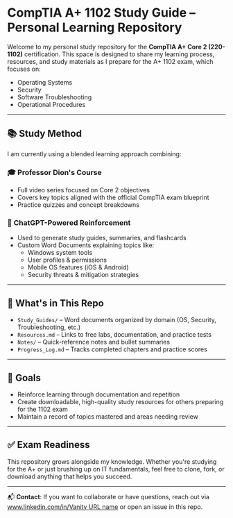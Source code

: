 # CompTIA A+ 1102 Study Guide – Personal Learning Repository

Welcome to my personal study repository for the **CompTIA A+ Core 2 (220-1102)** certification. This space is designed to share my learning process, resources, and study materials as I prepare for the A+ 1102 exam, which focuses on:

- Operating Systems
- Security
- Software Troubleshooting
- Operational Procedures

---

## 📚 Study Method

I am currently using a blended learning approach combining:

### 🎓 **Professor Dion's Course**
- Full video series focused on Core 2 objectives
- Covers key topics aligned with the official CompTIA exam blueprint
- Practice quizzes and concept breakdowns

### 🤖 **ChatGPT-Powered Reinforcement**
- Used to generate study guides, summaries, and flashcards
- Custom Word Documents explaining topics like:
  - Windows system tools
  - User profiles & permissions
  - Mobile OS features (iOS & Android)
  - Security threats & mitigation strategies

---

## 📁 What's in This Repo

- `Study_Guides/` – Word documents organized by domain (OS, Security, Troubleshooting, etc.)
- `Resources.md` – Links to free labs, documentation, and practice tests
- `Notes/` – Quick-reference notes and bullet summaries
- `Progress_Log.md` – Tracks completed chapters and practice scores

---

## 📌 Goals

- Reinforce learning through documentation and repetition
- Create downloadable, high-quality study resources for others preparing for the 1102 exam
- Maintain a record of topics mastered and areas needing review

---

## ✅ Exam Readiness

This repository grows alongside my knowledge. Whether you're studying for the A+ or just brushing up on IT fundamentals, feel free to clone, fork, or download anything that helps you succeed.

---

📬 **Contact**: If you want to collaborate or have questions, reach out via [www.linkedin.com/in/Vanity URL name](#) or open an issue in this repo.
